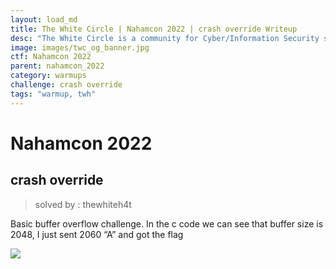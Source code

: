 ```yaml
---
layout: load_md
title: The White Circle | Nahamcon 2022 | crash override Writeup
desc: "The White Circle is a community for Cyber/Information Security students, enthusiasts and professionals. You can discuss anything related to Security, share your knowledge with others, get help when you need it and proceed further in your journey with amazing people from all over the world."
image: images/twc_og_banner.jpg
ctf: Nahamcon 2022
parent: nahamcon_2022
category: warmups
challenge: crash override
tags: "warmup, twh"
---
```


<h1 class="heading card-title white-text">Nahamcon 2022</h1>

## crash override
> solved by : thewhiteh4t

Basic buffer overflow challenge. In the c code we can see that buffer size is 2048, I just sent 2060 “A” and got the flag

![](https://i.imgur.com/PbQlZfr.png)

